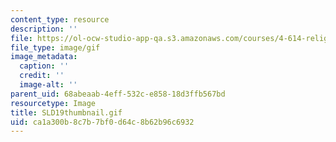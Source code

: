 ```yaml
---
content_type: resource
description: ''
file: https://ol-ocw-studio-app-qa.s3.amazonaws.com/courses/4-614-religious-architecture-and-islamic-cultures-fall-2002/ca1a300b8c7b7bf0d64c8b62b96c6932_SLD19thumbnail.gif
file_type: image/gif
image_metadata:
  caption: ''
  credit: ''
  image-alt: ''
parent_uid: 68abeaab-4eff-532c-e858-18d3ffb567bd
resourcetype: Image
title: SLD19thumbnail.gif
uid: ca1a300b-8c7b-7bf0-d64c-8b62b96c6932
---
```

